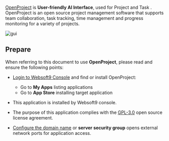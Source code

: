 [OpenProject](https://www.openproject.org/) is **User-friendly AI Interface**, used for Project and Task . OpenProject is an open source project management software that supports team collaboration, task tracking, time management and progress monitoring for a variety of projects.


![gui](https://libs.websoft9.com/Websoft9/DocsPicture/zh/openproject/openproject-gui-websoft9.png)


## Prepare

When referring to this document to use **OpenProject**, please read and ensure the following points:

- [Login to Websoft9 Console](./login-console) and find or install OpenProject:
  - Go to **My Apps** listing applications 
  - Go to **App Store** installing target application

- This application is installed by Websoft9 console.


- The purpose of this application complies with the [GPL-3.0](https://opensource.org/licenses/GPL-3.0) open source license agreement.


- [Configure the domain name](./domain-set) or **server security group** opens external network ports for application access.